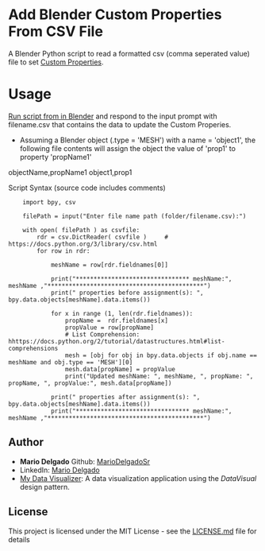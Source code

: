 <!-- Markdown reference: https://guides.github.com/features/mastering-markdown/ -->
# Add Blender Custom Properties From CSV File

A Blender Python script to read a formatted csv (comma seperated value) file to set [Custom Properties](https://docs.blender.org/manual/en/latest/data_system/custom_properties.html?highlight=custom%20properties).

# Usage

[Run script from in Blender](https://docs.blender.org/api/2.79/info_quickstart.html#running-scripts) and respond to the input prompt with filename.csv that contains the data to update the Custom Properies. 

* Assuming a Blender object (.type = 'MESH') with a name = 'object1', the following file contents will assign the object the value of 'prop1' to property 'propName1'

objectName,propName1
object1,prop1

Script Syntax (source code includes comments)

````
	import bpy, csv

	filePath = input("Enter file name path (folder/filename.csv):")   

	with open( filePath ) as csvfile:
		rdr = csv.DictReader( csvfile )     # https://docs.python.org/3/library/csv.html
		for row in rdr:

			meshName = row[rdr.fieldnames[0]]
			
			print("******************************** meshName:", meshName ,"********************************************")
			print(" properties before assignment(s): ", bpy.data.objects[meshName].data.items()) 
			
			for x in range (1, len(rdr.fieldnames)):  
				propName =  rdr.fieldnames[x]
				propValue = row[propName]
				# List Comprehension: hhttps://docs.python.org/2/tutorial/datastructures.html#list-comprehensions
				mesh = [obj for obj in bpy.data.objects if obj.name == meshName and obj.type == 'MESH'][0]
				mesh.data[propName] = propValue    
				print("Updated meshName: ", meshName, ", propName: ", propName, ", propValue:", mesh.data[propName])
			
			print(" properties after assignment(s): ", bpy.data.objects[meshName].data.items()) 
			print("******************************** meshName:", meshName ,"********************************************")
````


## Author

* **Mario Delgado**  Github: [MarioDelgadoSr](https://github.com/MarioDelgadoSr)
* LinkedIn: [Mario Delgado](https://www.linkedin.com/in/mario-delgado-5b6195155/)
* [My Data Visualizer](https://qzfcxunzx7ydnpxm3djoqw-on.drv.tw/DataVisualizer/): A data visualization application using the *DataVisual* design pattern.


## License

This project is licensed under the MIT License - see the [LICENSE.md](LICENSE.md) file for details

